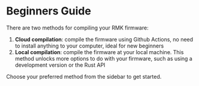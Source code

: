 # Beginners Guide

There are two methods for compiling your RMK firmware:

1. **Cloud compilation**: compile the firmware using Github Actions, no need to install anything to your computer, ideal for new beginners
2. **Local compilation**: compile the firmware at your local machine. This method unlocks more options to do with your firmware, such as using a development version or the Rust API

Choose your preferred method from the sidebar to get started.
